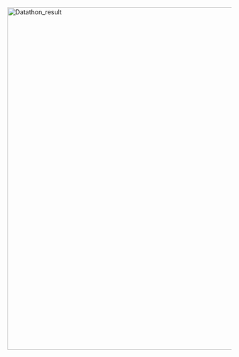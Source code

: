 <img width="769" alt="Datathon_result" src="https://user-images.githubusercontent.com/65579629/144359453-994310e3-43ab-479c-87f3-0809c58cc3e7.png">
